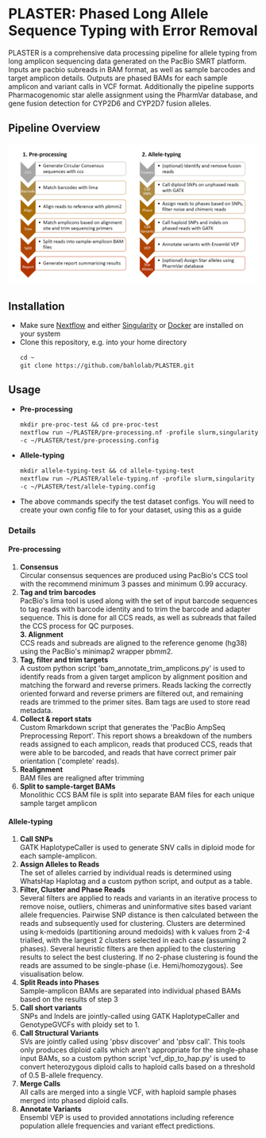 # **PLASTER**: Phased Long Allele Sequence Typing with Error Removal

PLASTER is a comprehensive data processing pipeline for allele typing from long amplicon sequencing data generated on the PacBio SMRT platform. Inputs are pacbio subreads in BAM format, as well as sample barcodes and target amplicon details. Outputs are phased BAMs for each sample amplicon and variant calls in VCF format. Additionally the pipeline supports Pharmacogenomic star alelle assignment using the PharmVar database, and gene fusion detection for CYP2D6 and CYP2D7 fusion alleles.

## Pipeline Overview
<p align="center"><img src="images/diagram.png"/></p>

## Installation

* Make sure [Nextflow](https://nextflow.io/) and either [Singularity](https://sylabs.io/guides/3.0/user-guide/index.html) or [Docker](https://www.docker.com/) are installed on your system
* Clone this repository, e.g. into your home directory
  ```
  cd ~ 
  git clone https://github.com/bahlolab/PLASTER.git
  ```

## Usage

* **Pre-processing**
  ```
  mkdir pre-proc-test && cd pre-proc-test
  nextflow run ~/PLASTER/pre-processing.nf -profile slurm,singularity -c ~/PLASTER/test/pre-processing.config
  ```

* **Allele-typing**
  ```
  mkdir allele-typing-test && cd allele-typing-test
  nextflow run ~/PLASTER/allele-typing.nf -profile slurm,singularity -c ~/PLASTER/test/allele-typing.config
  ```
* The above commands specify the test dataset configs. You will need to create your own config file to for your dataset, using this as a guide

### Details

#### Pre-processing

1. **Consensus**  
Circular consensus sequences are produced using PacBio's CCS tool with the recommend minimum 3 passes and minimum 0.99 accuracy.  
1. **Tag and trim barcodes**  
PacBio's lima tool is used along with the set of input barcode sequences to tag reads with barcode identity and to trim the barcode and adapter sequence. This is done for all CCS reads, as well as subreads that failed the CCS process for QC purposes.  
**3. Alignment**  
CCS reads and subreads are aligned to the reference genome (hg38) using the PacBio's minimap2 wrapper pbmm2.  
1. **Tag, filter and trim targets**  
A custom python script 'bam_annotate_trim_amplicons.py' is used to identify reads from a given target amplicon by alignment position and matching the forward and reverse primers. Reads lacking the correctly oriented forward and reverse primers are filtered out, and remaining reads are trimmed to the primer sites. Bam tags are used to store read metadata.
1. **Collect & report stats**  
Custom Rmarkdown script that generates the 'PacBio AmpSeq Preprocessing Report'. This report shows a breakdown of the numbers reads assigned to each amplicon, reads that produced CCS, reads that were able to be barcoded, and reads that have correct primer pair orientation ('complete' reads).  
1. **Realignment**  
BAM files are realigned after trimming  
1. **Split to sample-target BAMs**  
Monolithic CCS BAM file is split into separate BAM files for each unique sample target amplicon  


#### Allele-typing

1. **Call SNPs**  
GATK HaplotypeCaller is used to generate SNV calls in diploid mode for each sample-amplicon.  
1. **Assign Alleles to Reads**  
The set of alleles carried by individual reads is determined using WhatsHap Haplotag and a custom python script, and output as a table.  
1. **Filter, Cluster and Phase Reads**  
Several filters are applied to reads and variants in an iterative process to remove noise, outliers, chimeras and uninformative sites based variant allele frequencies. Pairwise SNP distance is then calculated between the reads and subsequently used for clustering. Clusters are determined using k-medoids (partitioning around medoids) with k values from 2-4 trialled, with the largest 2 clusters selected in each case (assuming 2 phases). Several heuristic filters are then applied to the clustering results to select the best clustering. If no 2-phase clustering is found the reads are assumed to be single-phase (i.e. Hemi/homozygous). See visualisation below.  
1. **Split Reads into Phases**  
Sample-amplicon BAMs are separated into individual phased BAMs based on the results of step 3
1. **Call short variants**  
SNPs and Indels are jointly-called using GATK HaplotypeCaller and GenotypeGVCFs with ploidy set to 1.  
1. **Call Structural Variants**  
SVs are jointly called using 'pbsv discover' and 'pbsv call'. This tools only produces diploid calls which aren't appropriate for the single-phase input BAMs, so a custom python script 'vcf_dip_to_hap.py' is used to convert heterozygous diploid calls to haploid calls based on a threshold of 0.5 B-allele frequency.  
1. **Merge Calls**  
All calls are merged into a single VCF, with haploid sample phases merged into phased diploid calls.  
1. **Annotate Variants**  
Ensembl VEP is used to provided annotations including reference population allele frequencies and variant effect predictions.  



